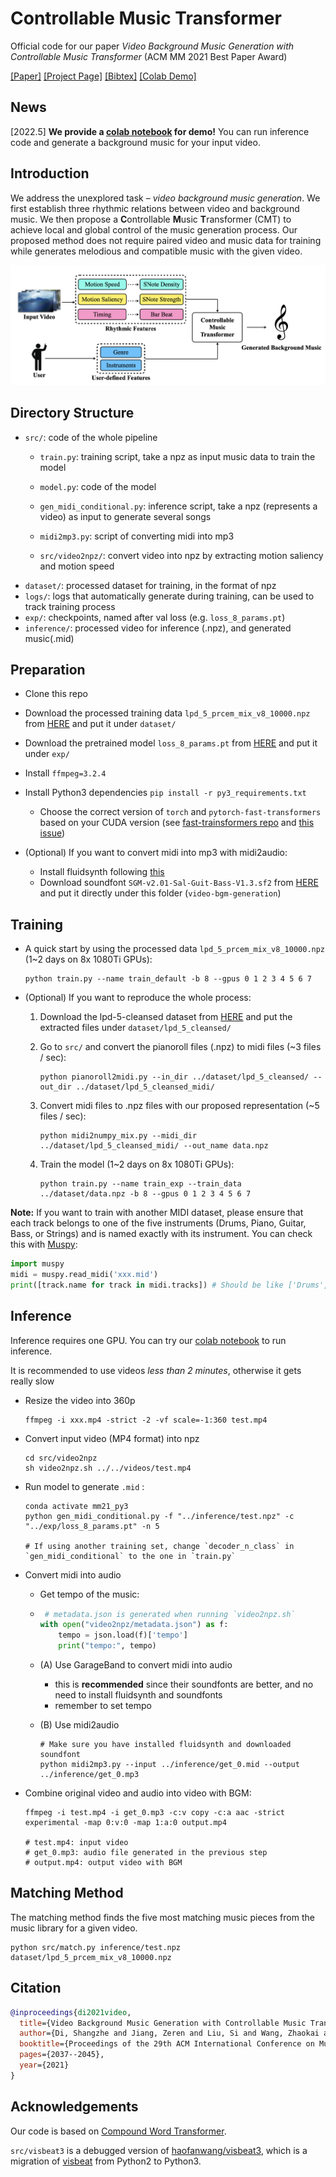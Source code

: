 # Controllable Music Transformer

Official code for our paper *Video Background Music Generation with Controllable Music Transformer* (ACM MM 2021 Best Paper Award) 

[[Paper]](https://arxiv.org/abs/2111.08380) [[Project Page]](https://wzk1015.github.io/cmt/) [[Bibtex]](https://wzk1015.github.io/cmt/cmt.bib) [[Colab Demo]](https://colab.research.google.com/github/wzk1015/video-bgm-generation/blob/main/CMT.ipynb)



## News

[2022.5] **We provide a [colab notebook](https://colab.research.google.com/github/wzk1015/video-bgm-generation/blob/main/CMT.ipynb) for demo!** You can run inference code and generate a background music for your input video.



## Introduction

We address the unexplored task – *video background music generation*. We first establish three rhythmic relations between video and background music. We then propose a **C**ontrollable **M**usic **T**ransformer (CMT) to achieve local and global control of the music generation process. Our proposed method does not require paired video and music data for training while generates melodious and compatible music with the given video. 

![](https://raw.githubusercontent.com/wzk1015/wzk1015.github.io/master/cmt/img/head.png)



## Directory Structure

* `src/`: code of the whole pipeline
  * `train.py`: training script, take a npz as input music data to train the model 
  * `model.py`: code of the model
  * `gen_midi_conditional.py`: inference script, take a npz (represents a video) as input to generate several songs
  
  * `midi2mp3.py`: script of converting midi into mp3
  
  * `src/video2npz/`: convert video into npz by extracting motion saliency and motion speed
* `dataset/`: processed dataset for training, in the format of npz
* `logs/`: logs that automatically generate during training, can be used to track training process
* `exp/`: checkpoints, named after val loss (e.g. `loss_8_params.pt`)
* `inference/`: processed video for inference (.npz), and generated music(.mid) 




## Preparation

* Clone this repo

* Download the processed training data `lpd_5_prcem_mix_v8_10000.npz`  from [HERE](https://drive.google.com/file/d/1MWnwwAdOrjC31dSy8kfyxHwv35wK0pQh/view?usp=sharing) and put it under `dataset/` 

* Download the pretrained model `loss_8_params.pt` from [HERE](https://drive.google.com/file/d/1Ud2-GXEr4PbRDDe-FZJwzqqZrbbWFxM-/view?usp=sharing) and put it under `exp/` 

* Install `ffmpeg=3.2.4` 

* Install Python3 dependencies `pip install -r py3_requirements.txt`

  * Choose the correct version of `torch` and `pytorch-fast-transformers` based on your CUDA version (see [fast-trainsformers repo](https://github.com/idiap/fast-transformers) and [this issue](https://github.com/wzk1015/video-bgm-generation/issues/3))

* (Optional) If you want to convert midi into mp3 with midi2audio:

  * Install fluidsynth following [this](https://github.com/FluidSynth/fluidsynth/wiki/Download)
  * Download soundfont `SGM-v2.01-Sal-Guit-Bass-V1.3.sf2` from [HERE](https://drive.google.com/file/d/1zDg0P-0rCXDl_wX4zeLcKRNmOFobq6u8/view?usp=sharing) and put it directly under this folder (`video-bgm-generation`)

  

## Training

- A quick start by using the processed data `lpd_5_prcem_mix_v8_10000.npz` (1~2 days on 8x 1080Ti GPUs):

  ```shell
  python train.py --name train_default -b 8 --gpus 0 1 2 3 4 5 6 7
  ```

* (Optional) If you want to reproduce the whole process:

  1. Download the lpd-5-cleansed dataset from [HERE](https://drive.google.com/uc?id=1yz0Ma-6cWTl6mhkrLnAVJ7RNzlQRypQ5) and put the extracted files under `dataset/lpd_5_cleansed/`

  2. Go to `src/` and convert the pianoroll files (.npz) to midi files (~3 files / sec):

     ```shell
     python pianoroll2midi.py --in_dir ../dataset/lpd_5_cleansed/ --out_dir ../dataset/lpd_5_cleansed_midi/
     ```

  3. Convert midi files to .npz files with our proposed representation (~5 files / sec):

       ```shell
       python midi2numpy_mix.py --midi_dir ../dataset/lpd_5_cleansed_midi/ --out_name data.npz 
       ```

  4. Train the model (1~2 days on 8x 1080Ti GPUs):

      ```shell
      python train.py --name train_exp --train_data ../dataset/data.npz -b 8 --gpus 0 1 2 3 4 5 6 7
      ```

**Note:** If you want to train with another MIDI dataset, please ensure that each track belongs to one of the five instruments (Drums, Piano, Guitar, Bass, or Strings) and is named exactly with its instrument. You can check this with [Muspy](https://salu133445.github.io/muspy/):

```python
import muspy
midi = muspy.read_midi('xxx.mid')
print([track.name for track in midi.tracks]) # Should be like ['Drums', 'Guitar', 'Bass', 'Strings']
```



## Inference

Inference requires one GPU. You can try our [colab notebook](https://colab.research.google.com/github/wzk1015/video-bgm-generation/blob/main/CMT.ipynb) to run inference.

It is recommended to use videos *less than 2 minutes*, otherwise it gets really slow

* Resize the video into 360p

  ```shell
  ffmpeg -i xxx.mp4 -strict -2 -vf scale=-1:360 test.mp4
  ```

* Convert input video (MP4 format) into npz

  ```shell
  cd src/video2npz
  sh video2npz.sh ../../videos/test.mp4
  ```
  
* Run model to generate `.mid` : 

  ```shell
  conda activate mm21_py3
  python gen_midi_conditional.py -f "../inference/test.npz" -c "../exp/loss_8_params.pt" -n 5
  
  # If using another training set, change `decoder_n_class` in `gen_midi_conditional` to the one in `train.py`
  ```

* Convert midi into audio

  * Get tempo of the music: 

  * ```python
     # metadata.json is generated when running `video2npz.sh`
    with open("video2npz/metadata.json") as f:
        tempo = json.load(f)['tempo']
        print("tempo:", tempo)
    ```
  * (A) Use GarageBand to convert midi into audio

    * this is **recommended** since their soundfonts are better, and no need to install fluidsynth and soundfonts
    * remember to set tempo

  * (B) Use midi2audio

    ```shell
    # Make sure you have installed fluidsynth and downloaded soundfont
    python midi2mp3.py --input ../inference/get_0.mid --output ../inference/get_0.mp3
    ```

* Combine original video and audio into video with BGM:

  ````shell
  ffmpeg -i test.mp4 -i get_0.mp3 -c:v copy -c:a aac -strict experimental -map 0:v:0 -map 1:a:0 output.mp4
  
  # test.mp4: input video
  # get_0.mp3: audio file generated in the previous step
  # output.mp4: output video with BGM
  ````



## Matching Method

The matching method finds the five most matching music pieces from the music library for a given video.

```shell
python src/match.py inference/test.npz dataset/lpd_5_prcem_mix_v8_10000.npz
```



## Citation

```bibtex
@inproceedings{di2021video,
  title={Video Background Music Generation with Controllable Music Transformer},
  author={Di, Shangzhe and Jiang, Zeren and Liu, Si and Wang, Zhaokai and Zhu, Leyan and He, Zexin and Liu, Hongming and Yan, Shuicheng},
  booktitle={Proceedings of the 29th ACM International Conference on Multimedia},
  pages={2037--2045},
  year={2021}
}
```



## Acknowledgements

Our code is based on [Compound Word Transformer](https://github.com/YatingMusic/compound-word-transformer).

`src/visbeat3` is a debugged version of [haofanwang/visbeat3](https://github.com/haofanwang/visbeat3), which is a migration of [visbeat](http://abedavis.com/visualbeat/) from Python2 to Python3.
